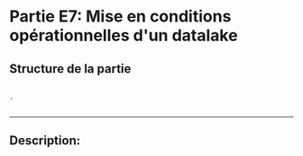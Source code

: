 
# Partie E7: Mise en conditions opérationnelles d'un datalake

## Structure de la partie

```

.


``` 

***

## Description: